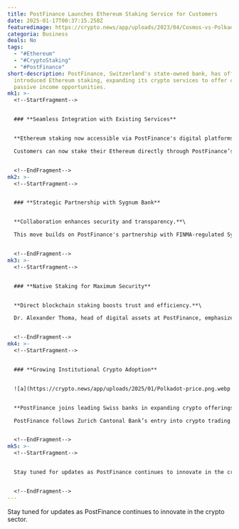 ```yaml
---
title: PostFinance Launches Ethereum Staking Service for Customers
date: 2025-01-17T00:37:15.258Z
featuredimage: https://crypto.news/app/uploads/2023/04/Cosmos-vs-Polkadot-vs-Venom02.jpg.webp
categoria: Business
deals: No
tags:
  - "#Ethereum"
  - "#CryptoStaking"
  - "#PostFinance"
short-description: PostFinance, Switzerland's state-owned bank, has officially
  introduced Ethereum staking, expanding its crypto services to offer customers
  passive income opportunities.
mk1: >-
  <!--StartFragment-->


  ### **Seamless Integration with Existing Services**


  **Ethereum staking now accessible via PostFinance's digital platforms.**\

  Customers can now stake their Ethereum directly through PostFinance’s e-finance portal and mobile app, with plans to support more cryptocurrencies in the future.


  <!--EndFragment-->
mk2: >-
  <!--StartFragment-->


  ### **Strategic Partnership with Sygnum Bank**


  **Collaboration enhances security and transparency.**\

  This move builds on PostFinance's partnership with FINMA-regulated Sygnum Bank, established in February 2024, ensuring secure and transparent native staking on the Ethereum blockchain.


  <!--EndFragment-->
mk3: >-
  <!--StartFragment-->


  ### **Native Staking for Maximum Security**


  **Direct blockchain staking boosts trust and efficiency.**\

  Dr. Alexander Thoma, head of digital assets at PostFinance, emphasized that native staking offers maximum transparency and security by interacting directly with the Ethereum blockchain.


  <!--EndFragment-->
mk4: >-
  <!--StartFragment-->


  ### **Growing Institutional Crypto Adoption**


  ![a](https://crypto.news/app/uploads/2025/01/Polkadot-price.png.webp "a")


  **PostFinance joins leading Swiss banks in expanding crypto offerings.**\

  PostFinance follows Zurich Cantonal Bank’s entry into crypto trading and custody, reflecting Switzerland’s increasing institutional adoption of digital assets.


  <!--EndFragment-->
mk5: >-
  <!--StartFragment-->


  Stay tuned for updates as PostFinance continues to innovate in the crypto sector.


  <!--EndFragment-->
---
```

<!--StartFragment-->

Stay tuned for updates as PostFinance continues to innovate in the crypto sector.

<!--EndFragment-->